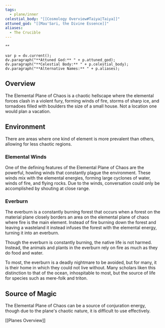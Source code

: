 ```yaml
---
tags:
  - plane/inner
celestial_body: "[[Cosmology Overview#Taiya|Taiya]]"
attuned_god: "[[Mau'Sari, the Divine Essence]]"
aliases:
  - The Crucible
---
```

*""*
```dataviewjs
var p = dv.current();
dv.paragraph("**Attuned God:** " + p.attuned_god);
dv.paragraph("**Celestial Body:** " + p.celestial_body);
dv.paragraph("**Alternative Names:** " + p.aliases);
```
## Overview
The Elemental Plane of Chaos is a chaotic hellscape where the elemental forces clash in a violent fury, forming winds of fire, storms of sharp ice, and tornadoes filled with boulders the size of a small house. Not a location one would plan a vacation.
## Environment
There are areas where one kind of element is more prevalent than others, allowing for less chaotic regions.
### Elemental Winds
One of the defining features of the Elemental Plane of Chaos are the powerful, howling winds that constantly plague the environment. These winds mix with the elemental energies, forming large cyclones of water, winds of fire, and flying rocks. Due to the winds, conversation could only be accomplished by shouting at close range.
### Everburn
The everburn is a constantly burning forest that occurs when a forest on the material plane closely borders an area on the elemental plane of chaos where fire is the main element. Instead of fire burning down the forest and leaving a wasteland it instead infuses the forest with the elemental energy, turning it into an everburn.

Though the everburn is constantly burning, the native life is not harmed. Instead, the animals and plants in the everburn rely on fire as much as they do food and water.

To most, the everburn is a deadly nightmare to be avoided, but for many, it is their home in which they could not live without. Many scholars liken this distinction to that of the ocean, inhospitable to most, but the source of life for species such as mere-folk and triton.
## Source of Magic
The Elemental Plane of Chaos can be a source of conjuration energy, though due to the plane's chaotic nature, it is difficult to use effectively.

[[Planes Overview]]